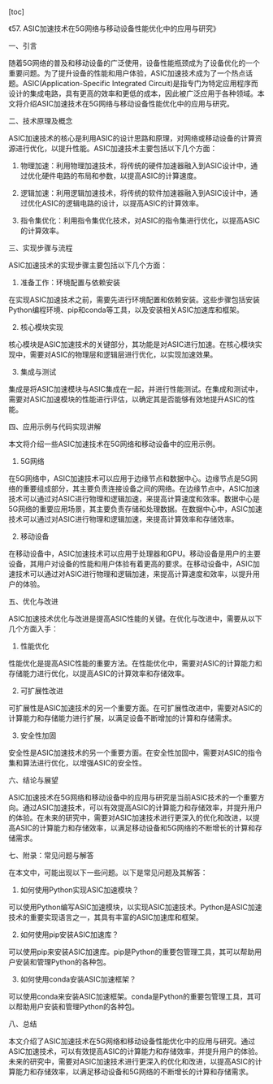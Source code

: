 
[toc]                    
                
                
《57. ASIC加速技术在5G网络与移动设备性能优化中的应用与研究》

一、引言

随着5G网络的普及和移动设备的广泛使用，设备性能瓶颈成为了设备优化的一个重要问题。为了提升设备的性能和用户体验，ASIC加速技术成为了一个热点话题。ASIC(Application-Specific Integrated Circuit)是指专门为特定应用程序而设计的集成电路，具有更高的效率和更低的成本，因此被广泛应用于各种领域。本文将介绍ASIC加速技术在5G网络与移动设备性能优化中的应用与研究。

二、技术原理及概念

ASIC加速技术的核心是利用ASIC的设计思路和原理，对网络或移动设备的计算资源进行优化，以提升性能。ASIC加速技术主要包括以下几个方面：

1. 物理加速：利用物理加速技术，将传统的硬件加速器融入到ASIC设计中，通过优化硬件电路的布局和参数，以提高ASIC的计算速度。

2. 逻辑加速：利用逻辑加速技术，将传统的软件加速器融入到ASIC设计中，通过优化ASIC的逻辑电路的设计，以提高ASIC的计算效率。

3. 指令集优化：利用指令集优化技术，对ASIC的指令集进行优化，以提高ASIC的计算效率。

三、实现步骤与流程

ASIC加速技术的实现步骤主要包括以下几个方面：

1. 准备工作：环境配置与依赖安装

在实现ASIC加速技术之前，需要先进行环境配置和依赖安装。这些步骤包括安装Python编程环境、pip和conda等工具，以及安装相关ASIC加速库和框架。

2. 核心模块实现

核心模块是ASIC加速技术的关键部分，其功能是对ASIC进行加速。在核心模块实现中，需要对ASIC的物理层和逻辑层进行优化，以实现加速效果。

3. 集成与测试

集成是将ASIC加速模块与ASIC集成在一起，并进行性能测试。在集成和测试中，需要对ASIC加速模块的性能进行评估，以确定其是否能够有效地提升ASIC的性能。

四、应用示例与代码实现讲解

本文将介绍一些ASIC加速技术在5G网络和移动设备中的应用示例。

1. 5G网络

在5G网络中，ASIC加速技术可以应用于边缘节点和数据中心。边缘节点是5G网络的重要组成部分，其主要负责连接设备之间的网络。在边缘节点中，ASIC加速技术可以通过对ASIC进行物理和逻辑加速，来提高计算速度和效率。数据中心是5G网络的重要应用场景，其主要负责存储和处理数据。在数据中心中，ASIC加速技术可以通过对ASIC进行物理和逻辑加速，来提高计算效率和存储效率。

2. 移动设备

在移动设备中，ASIC加速技术可以应用于处理器和GPU。移动设备是用户的主要设备，其用户对设备的性能和用户体验有着更高的要求。在移动设备中，ASIC加速技术可以通过对ASIC进行物理和逻辑加速，来提高计算速度和效率，以提升用户的体验。

五、优化与改进

ASIC加速技术优化与改进是提高ASIC性能的关键。在优化与改进中，需要从以下几个方面入手：

1. 性能优化

性能优化是提高ASIC性能的重要方法。在性能优化中，需要对ASIC的计算能力和存储能力进行优化，以提高ASIC的计算效率和存储效率。

2. 可扩展性改进

可扩展性是ASIC加速技术的另一个重要方面。在可扩展性改进中，需要对ASIC的计算能力和存储能力进行扩展，以满足设备不断增加的计算和存储需求。

3. 安全性加固

安全性是ASIC加速技术的另一个重要方面。在安全性加固中，需要对ASIC的指令集和算法进行优化，以增强ASIC的安全性。

六、结论与展望

ASIC加速技术在5G网络和移动设备中的应用与研究是当前ASIC技术的一个重要方向。通过ASIC加速技术，可以有效提高ASIC的计算能力和存储效率，并提升用户的体验。在未来的研究中，需要对ASIC加速技术进行更深入的优化和改进，以提高ASIC的计算能力和存储效率，以满足移动设备和5G网络的不断增长的计算和存储需求。

七、附录：常见问题与解答

在本文中，可能出现以下一些问题。以下是常见问题及其解答：

1. 如何使用Python实现ASIC加速模块？

可以使用Python编写ASIC加速模块，以实现ASIC加速技术。Python是ASIC加速技术的重要实现语言之一，其具有丰富的ASIC加速库和框架。

2. 如何使用pip安装ASIC加速库？

可以使用pip来安装ASIC加速库。pip是Python的重要包管理工具，其可以帮助用户安装和管理Python的各种包。

3. 如何使用conda安装ASIC加速框架？

可以使用conda来安装ASIC加速框架。conda是Python的重要包管理工具，其可以帮助用户安装和管理Python的各种包。

八、总结

本文介绍了ASIC加速技术在5G网络和移动设备性能优化中的应用与研究。通过ASIC加速技术，可以有效提高ASIC的计算能力和存储效率，并提升用户的体验。未来的研究中，需要对ASIC加速技术进行更深入的优化和改进，以提高ASIC的计算能力和存储效率，以满足移动设备和5G网络的不断增长的计算和存储需求。

